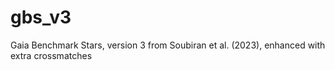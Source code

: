 # gbs_v3
Gaia Benchmark Stars, version 3 from Soubiran et al. (2023), enhanced with extra crossmatches

